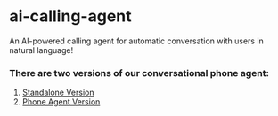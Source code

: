 # ai-calling-agent
An AI-powered calling agent for automatic conversation with users in natural language!

### There are two versions of our conversational phone agent:
1. [Standalone Version](standalone/README.md)
2. [Phone Agent Version](phone_agent/README.md)
